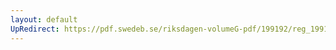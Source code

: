 ```yaml
---
layout: default
UpRedirect: https://pdf.swedeb.se/riksdagen-volumeG-pdf/199192/reg_199192/reg_199192_0515.pdf
---
```

